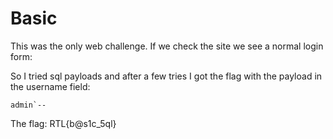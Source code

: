 # Basic

This was the only web challenge. If we check the site we see a normal login form:


So I tried sql payloads and after a few tries I got the flag with the payload in the username field:
```
admin`--
```

The flag:
RTL{b@s1c_5ql}

